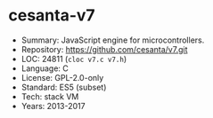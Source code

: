 # cesanta-v7

* Summary:    JavaScript engine for microcontrollers.
* Repository: https://github.com/cesanta/v7.git
* LOC:        24811 (`cloc v7.c v7.h`)
* Language:   C
* License:    GPL-2.0-only
* Standard:   ES5 (subset)
* Tech:       stack VM
* Years:      2013-2017
